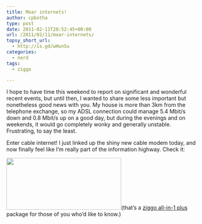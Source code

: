 ```yaml
---
title: Moar internets!
author: cpbotha
type: post
date: 2011-02-11T20:52:45+00:00
url: /2011/02/11/moar-internets/
topsy_short_url:
  - http://is.gd/wHunSu
categories:
  - nerd
tags:
  - ziggo

---
```

I hope to have time this weekend to report on significant and wonderful recent events, but until then, I wanted to share some less important but nonetheless good news with you. My house is more than 3km from the telephone exchange, so my ADSL connection could manage 5.4 Mbit/s down and 0.8 Mbit/s up on a good day, but during the evenings and on weekends, it would go completely wonky and generally unstable. Frustrating, to say the least.

Enter cable internet! I just linked up the shiny new cable modem today, and now finally feel like I’m really part of the information highway. Check it:

<a data-rel="lightbox-image-0" data-rl_caption="" data-rl_title="" href="http://cpbotha.net/wp-content/uploads/2011/02/speedtest_ziggo_ai1p.png" title=""><img alt="" class="aligncenter size-full wp-image-1203" data-attachment-id="1203" data-comments-opened="1" data-image-description="" data-image-meta='{"aperture":"0","credit":"","camera":"","caption":"","created_timestamp":"0","copyright":"","focal_length":"0","iso":"0","shutter_speed":"0","title":""}' data-image-title="speedtest_ziggo_ai1p" data-large-file="https://cpbotha.net/wp-content/uploads/2011/02/speedtest_ziggo_ai1p.png" data-medium-file="https://cpbotha.net/wp-content/uploads/2011/02/speedtest_ziggo_ai1p.png" data-orig-file="https://cpbotha.net/wp-content/uploads/2011/02/speedtest_ziggo_ai1p.png" data-orig-size="300,135" data-permalink="https://cpbotha.net/2011/02/11/moar-internets/speedtest_ziggo_ai1p/" height="135" src="http://cpbotha.net/wp-content/uploads/2011/02/speedtest_ziggo_ai1p.png" title="speedtest_ziggo_ai1p" width="300"/></a>(that’s a [ziggo all-in-1 plus][1] package for those of you who’d like to know.)

 [1]: https://www.ziggo.nl/#producten/alles-in-1/plus/ "ziggo all-in-1 plus details"
